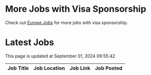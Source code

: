 # More Jobs with Visa Sponsorship

Check out [Europe Jobs](https://github.com/sureshparimi/europejobs#latest-jobs) for more jobs with visa sponsorship.

# Latest Jobs

This page is updated at September 01, 2024 09:55:42

| Job Title | Job Location | Job Link | Job Posted |
| --- | --- | --- | --- |
